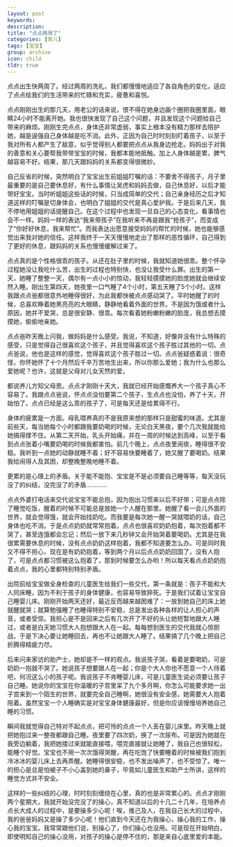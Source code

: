 ```yaml
---
layout: post
keywords: 
description: 
title: "点点两周了"
categories: [育儿]
tags: [宝宝]
group: archive
icon: child
tldr: true
---
```


点点出生快两周了。经过两周的洗礼，我们都慢慢地适应了各自角色的变化，适应了点点给我们的生活带来的忙碌和充实，疲惫和喜悦。

点点刚刚出生的那几天，用老公的话来说，恨不得在她身边画个圈把我圈里面，眼睛24小时不能离开她。我也很快发现了自己这个问题，并且发现这个问题给自己带来的麻烦。刚刚生完点点，身体还非常虚弱，事实上根本没有精力那样去陪护她，越是逞强自己身体越是吃不消。此外，正因为自己时时刻刻盯着孩子，以至于我对所有人都产生了敌意，似乎觉得别人都要把点点从我身边抢走。妈妈出于对我的善意和关心要帮我带带宝宝的时候，我都本能地抵触。加上人身体越是累，脾气越容易不好。结果，那几天跟妈妈的关系都变得很微妙。

自己反省的时候，突然明白了宝宝出生前姐姐叮嘱的话：不要舍不得孩子，月子里最重要的是自己要休息好，有什么事情让吴虎和妈妈去做，自己休息好，以后才能带好宝宝。当时听姐姐这些话的时候，只当成简单的交代；自己亲身经历之后才知道这样的叮嘱是切身体会，也明白了姐姐的交代是真心爱护我。于是后来几天，我不停地用姐姐的话提醒自己。在这个过程中也发现一旦自己的心态变化，看事情也会不一样。妈妈一样的表达“我来带孩子”在我听来不再是跟我“抢孩子”，而变成了“你好好休息，我来帮忙”。而我表达出愿意接受妈妈的帮忙的时候，她也能够感觉出来我对她的信任。这样我终于一天天慢慢地走出了那样的恶性循环，自己得到了更好的休息，跟妈妈的关系也慢慢缓解过来了。

点点真的是个性格很乖的孩子。从还在肚子里的时候，我就知道她很乖。整个怀孕过程她没让我吃什么苦，出生的过程也特别快，也没让我受什么罪。出生的第一天，她睡了整整一天，偶尔有一点小小的惊动，我轻轻摸摸她的脸庞她就会继续安然入睡。刚出生第四天，她夜里一口气睡了4个小时，第五天睡了5个小时。这样我跟点点爸都很意外地睡得很好，为此我都快被点点感动哭了。平时她醒了的时候，总喜欢睁着她黑亮亮的大眼睛，静静地看着外面的世界。不是因为饿或者什么原因，她并不爱哭，总是很安静、很乖。每次看着她粉嫩粉嫩的脸庞，我总想去摸摸她，偷偷地亲她。

点点爸昨天晚上问我，做妈妈是什么感受。我说，不知道，好像并没有什么特殊的感受，只是觉得自己很喜欢这个孩子，并且觉得喜欢这个孩子胜过其他的一切。点点爸说，他也是这样的感觉，觉得喜欢这个孩子胜过一切。点点爸疑惑着说：很奇怪，你怀她怀了十个月然后千辛万苦地生出来，所以你那么爱她；我为什么也那么爱她呢？也许，这就是父母对儿女天然的爱。

都说养儿方知父母恩。点点才刚刚十天大，我就已经开始感慨养大一个孩子真心不容易了。我跟点点爸说，怀点点没怕要第二个孩子，生点点也没怕，养了十天，开始怕了。点点已经是这么乖的孩子了，可是每天还是给累得不行。

身体的疲累是一方面。母乳喂养真的不是我原来想的那样只是甜蜜的味道。尤其是前些天，每当她每个小时都跟我要奶喝的时候，无论白天黑夜，要个几次我就能给她搞得撑不住。从第二天开始，乳头开始痛，并在一周的时候达到高峰，以至于看到点点张着小嘴要奶喝的时候我都害怕。前几个晚上，点点夜里闹夜，睡得很不安稳。我听到一点她的动静就睡不着；好不容易快要睡着了，她又醒了要喝奶。结果我给闹得人及其困，却整晚整晚地睡不着。

更累的是心理上的矛盾。关于能不能抱、宝宝是不是必须要自己睡等等，每天没玩没了的纠结，没完没了的矛盾…………

点点外婆打电话来交代说宝宝不能总抱，因为抱出习惯来以后不好带；可是点点除了睡觉吃饭，醒着的时候不可能总是放她一个人醒在那里。她醒了看一会儿外面的世界，就会觉得饿，就会开始找奶吃。而我要是每次她一醒一哭就喂奶的话，自己身体也吃不消。于是点点奶奶就常常抱着。点点也很喜欢奶奶抱着，每次抱着都不哭了，甚至连饿都会忘记；然后一放下来几秒钟又会开始哭着要喝奶。尤其是在我很累需要休息的时候，没有点点奶奶这样抱着，我都不知道要怎么办。可是同时我又不得不担心，现在是有奶奶抱着，等到两个月以后点点奶奶回国了，没有人抱了，可是点点都习惯被这么抱着了，那到时候要怎么办哟！所以每天看点点奶奶抱着点点，我的心里都特别特别矛盾。

出院前给宝宝做全身检查的儿童医生给我们一些交代，第一条就是：孩子不能和大人同床睡，因为不利于孩子的身体健康，也容易导致猝死。于是我们试着让宝宝自己睡婴儿床。刚刚开始两天还好，最近反而越来越困难了：一放到她自己的床上她就醒就哭；就算勉强睡了也睡得特别不安稳，总是发出各种各样的让人担心的声音，或者受惊。我担心是不是回来之后有几次开了不好的头让她短暂地跟大人睡过，或者是白天她习惯大人抱想跟大人在一起。每每想到医生的交代我就心惊胆战，于是下决心要让她睡回去，再也不让她跟大人睡了。结果搞了几个晚上把自己折腾得精疲力尽。

后来问来家访的助产士，她却是不一样的观点。我说孩子哭，看着是要喝奶，可是奶奶一抱就不哭了。她说孩子想要跟人在一起；你是个大人你也不愿意一个人待着吧，何况这么小的孩子呢。我说孩子不肯睡婴儿床，可是儿童医生说必须要让孩子自己睡。她说你的宝宝在你温暖的子宫里呆了九个多月啊，你怎么可能要求她一出子宫来到一个陌生的世界，就要完全自己睡啊，她很没有安全感，她需要大人抱着陪着。虽然宝宝一个人睡确实是对宝宝身体健康最好，但是你应该慢慢培养她自己睡的习惯。

瞬间我就觉得自己特对不起点点，把可怜的点点一个人丢在婴儿床里。昨天晚上就把她抱过来一整夜都跟自己睡。夜里要了四次奶，换了一次尿布。可是因为她就在我旁边躺着，我把她搂过来就能直接喂，喂完直接就让她睡了，我自己也很轻松，能睡个好觉。宝宝也不用一次次饿得哭醒，再在吃饱了快要睡着的时候被我们抱到冷冰冰的婴儿床上去再弄醒。她睡得很安稳，也不发出噪声了，也不受惊了。唯一的担心是总是怕被子不小心盖到她的鼻子，毕竟如儿童医生和助产士所讲，这样的睡觉方式并不安全。

这样的一些纠结的心理，时时刻刻缠绕在心里，真的也是非常累心的。点点才刚刚两个星期大，我就开始没完没了的操心，真不知道以后的十几二十几年，在培养点点长大成人的过程中，是要操多少心呢！唉，推己及人，在我自己长大的过程中，我的爸爸妈妈又是操了多少心呢！他们直到今天还在为我操心，操心我的工作，操心我的宝宝。我常常跟他们说，别操心了，你们操心也没用。可是现在开始明白，即使明知自己的操心没用，对孩子的操心是停不住的，那是来自心底里爱的本能。














